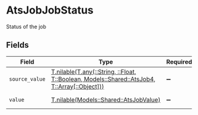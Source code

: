 # AtsJobJobStatus

Status of the job


## Fields

| Field                                                                                                                                    | Type                                                                                                                                     | Required                                                                                                                                 | Description                                                                                                                              | Example                                                                                                                                  |
| ---------------------------------------------------------------------------------------------------------------------------------------- | ---------------------------------------------------------------------------------------------------------------------------------------- | ---------------------------------------------------------------------------------------------------------------------------------------- | ---------------------------------------------------------------------------------------------------------------------------------------- | ---------------------------------------------------------------------------------------------------------------------------------------- |
| `source_value`                                                                                                                           | [T.nilable(T.any(::String, ::Float, T::Boolean, Models::Shared::AtsJob4, T::Array[::Object]))](../../models/shared/atsjobsourcevalue.md) | :heavy_minus_sign:                                                                                                                       | The source value of the job status.                                                                                                      | Published                                                                                                                                |
| `value`                                                                                                                                  | [T.nilable(Models::Shared::AtsJobValue)](../../models/shared/atsjobvalue.md)                                                             | :heavy_minus_sign:                                                                                                                       | The status of the job.                                                                                                                   | published                                                                                                                                |